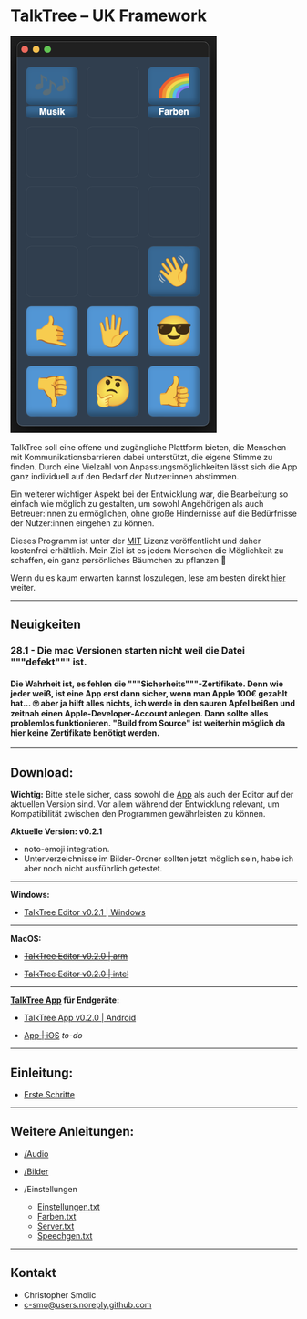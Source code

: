 # TalkTree – UK Framework

   <img src="./preview_main.png" alt="preview_main" width="362" height="696">

TalkTree soll eine offene und zugängliche Plattform bieten, die Menschen mit Kommunikationsbarrieren dabei unterstützt, die eigene Stimme zu finden. Durch eine Vielzahl von Anpassungsmöglichkeiten lässt sich die App ganz individuell auf den Bedarf der Nutzer:innen abstimmen.

Ein weiterer wichtiger Aspekt bei der Entwicklung war, die Bearbeitung so einfach wie möglich zu gestalten, um sowohl Angehörigen als auch Betreuer:innen zu ermöglichen, ohne große Hindernisse auf die Bedürfnisse der Nutzer:innen eingehen zu können.

Dieses Programm ist unter der [MIT](https://github.com/c-smo/TalkTree-Edit/blob/main/LICENSE.md) Lizenz veröffentlicht und daher kostenfrei erhältlich. Mein Ziel ist es jedem Menschen die Möglichkeit zu schaffen, ein ganz persönliches Bäumchen zu pflanzen 🌱

Wenn du es kaum erwarten kannst loszulegen, lese am besten direkt [hier](https://github.com/c-smo/TalkTree-Edit/blob/main/TalkTree_Edit/Anleitungen/Erste_Schritte.md) weiter.

---

## Neuigkeiten

### 28.1 - Die mac Versionen starten nicht weil die Datei """defekt""" ist.
#### Die Wahrheit ist, es fehlen die """Sicherheits"""-Zertifikate. Denn wie jeder weiß, ist eine App erst dann sicher, wenn man Apple 100€ gezahlt hat... 🙄 aber ja hilft alles nichts, ich werde in den sauren Apfel beißen und zeitnah einen Apple-Developer-Account anlegen. Dann sollte alles problemlos funktionieren. "Build from Source" ist weiterhin möglich da hier keine Zertifikate benötigt werden.

---

## Download:

**Wichtig:** Bitte stelle sicher, dass sowohl die [App](https://github.com/c-smo/TalkTree-App) als auch der Editor auf der aktuellen Version sind. Vor allem während der Entwicklung relevant, um Kompatibilität zwischen den Programmen gewährleisten zu können.

**Aktuelle Version: v0.2.1** 
- noto-emoji integration.
- Unterverzeichnisse im Bilder-Ordner sollten jetzt möglich sein, habe ich aber noch nicht ausführlich getestet.

---

**Windows:**

- [TalkTree Editor v0.2.1 | Windows](https://github.com/c-smo/TalkTree-Edit/releases/download/v0.2.1/TalkTree.Editor_0.2.1_x64-setup.exe)

---

**MacOS:**

- ~~[TalkTree Editor v0.2.0 | arm](https://github.com/c-smo/TalkTree-Edit/releases/download/v0.2.0/TalkTree-Edit_v0.2.0_aarch64.dmg)~~

- ~~[TalkTree Editor v0.2.0 | intel](https://github.com/c-smo/TalkTree-Edit/releases/download/v0.2.0/TalkTree-Edit_v0.2.0_x86_64.dmg)~~

---

**[TalkTree App](https://github.com/c-smo/TalkTree-App) für Endgeräte:**

- [ TalkTree App v0.2.0 | Android](https://github.com/c-smo/TalkTree-App/releases/download/v0.2.0/TalkTree-App_v0.2.0_android.apk)

- ~~[App | iOS](URL)~~ _to-do_

---

## Einleitung:

- [Erste Schritte](https://github.com/c-smo/TalkTree-Edit/blob/main/TalkTree_Edit/Anleitungen/Erste_Schritte.md)

---

## Weitere Anleitungen:

- [/Audio](https://github.com/c-smo/TalkTree-Edit/blob/main/TalkTree_Edit/Anleitungen/Audio/Audio.md)
- [/Bilder](https://github.com/c-smo/TalkTree-Edit/blob/main/TalkTree_Edit/Anleitungen/Bilder/Bilder.md)
- /Einstellungen

  - [Einstellungen.txt](https://github.com/c-smo/TalkTree-Edit/blob/main/TalkTree_Edit/Anleitungen/Einstellungen/Einstellungen.md)
  - [Farben.txt](https://github.com/c-smo/TalkTree-Edit/blob/main/TalkTree_Edit/Anleitungen/Einstellungen/Farben.md)
  - [Server.txt](https://github.com/c-smo/TalkTree-Edit/blob/main/TalkTree_Edit/Anleitungen/Einstellungen/Server.md)
  - [Speechgen.txt](https://github.com/c-smo/TalkTree-Edit/blob/main/TalkTree_Edit/Anleitungen/Einstellungen/Speechgen.md)

---

## Kontakt

- Christopher Smolic
- c-smo@users.noreply.github.com
